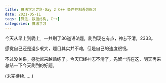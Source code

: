 ```yaml
---
title: 算法学习之路-Day 2 C++ 条件控制语句练习
date: 2021-05-11
tags: [算法，数据结构, C++]
categories: 算法学习
---
```


今天从早上到晚上，一共刷了36道语法题，刷到现在有点，神志不清，2333。

感觉自己还是退步很大，题目其实并不难，但是自己的速度很慢。

不过没关系，感觉越来越熟练了。今天已经神志不清了，先留个坑在这，明天再来总结一下今天刷到的好题。

(未完待续……)



